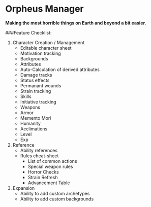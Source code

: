 # Orpheus Manager
**Making the most horrible things on Earth and beyond a bit easier.**

###Feature Checklist:
1. Character Creation / Management
    - Editable character sheet
    - Motivation tracking
    - Backgrounds
    - Attributes
    - Auto-Calculation of derived attributes
    - Damage tracks
    - Status effects
    - Permanant wounds
    - Strain tracking
    - Skills
    - Initiative tracking
    - Weapons
    - Armor
    - Memento Mori
    - Humanity
    - Acclimations
    - Level
    - Exp
2. Reference
    - Ability references
    - Rules cheat-sheet
        - List of common actions
        - Special weapon rules
        - Horror Checks
        - Strain Refresh
        - Advancement Table
3. Expansion
    - Ability to add custom archetypes
    - Ability to add custom backgrounds
